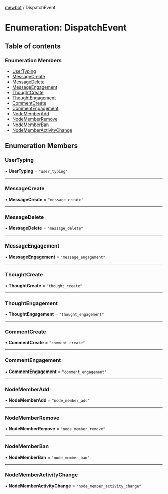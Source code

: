 [mewbot](../README.md) / DispatchEvent

# Enumeration: DispatchEvent

## Table of contents

### Enumeration Members

- [UserTyping](DispatchEvent.md#usertyping)
- [MessageCreate](DispatchEvent.md#messagecreate)
- [MessageDelete](DispatchEvent.md#messagedelete)
- [MessageEngagement](DispatchEvent.md#messageengagement)
- [ThoughtCreate](DispatchEvent.md#thoughtcreate)
- [ThoughtEngagement](DispatchEvent.md#thoughtengagement)
- [CommentCreate](DispatchEvent.md#commentcreate)
- [CommentEngagement](DispatchEvent.md#commentengagement)
- [NodeMemberAdd](DispatchEvent.md#nodememberadd)
- [NodeMemberRemove](DispatchEvent.md#nodememberremove)
- [NodeMemberBan](DispatchEvent.md#nodememberban)
- [NodeMemberActivityChange](DispatchEvent.md#nodememberactivitychange)

## Enumeration Members

### UserTyping

• **UserTyping** = ``"user_typing"``

___

### MessageCreate

• **MessageCreate** = ``"message_create"``

___

### MessageDelete

• **MessageDelete** = ``"message_delete"``

___

### MessageEngagement

• **MessageEngagement** = ``"message_engagement"``

___

### ThoughtCreate

• **ThoughtCreate** = ``"thought_create"``

___

### ThoughtEngagement

• **ThoughtEngagement** = ``"thought_engagement"``

___

### CommentCreate

• **CommentCreate** = ``"comment_create"``

___

### CommentEngagement

• **CommentEngagement** = ``"comment_engagement"``

___

### NodeMemberAdd

• **NodeMemberAdd** = ``"node_member_add"``

___

### NodeMemberRemove

• **NodeMemberRemove** = ``"node_member_remove"``

___

### NodeMemberBan

• **NodeMemberBan** = ``"node_member_ban"``

___

### NodeMemberActivityChange

• **NodeMemberActivityChange** = ``"node_member_activity_change"``
